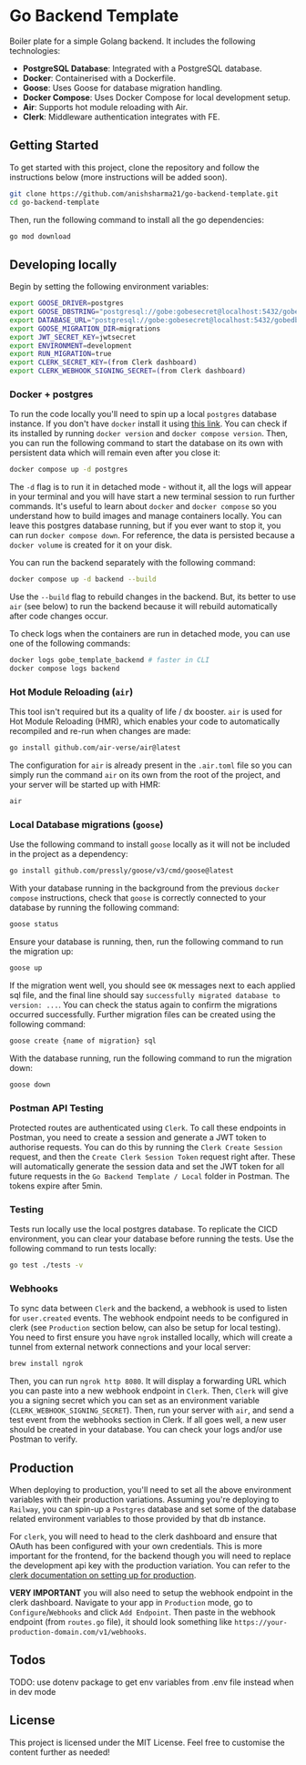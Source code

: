 # Go Backend Template

Boiler plate for a simple Golang backend. It includes the following technologies:

- **PostgreSQL Database**: Integrated with a PostgreSQL database.
- **Docker**: Containerised with a Dockerfile.
- **Goose**: Uses Goose for database migration handling.
- **Docker Compose**: Uses Docker Compose for local development setup.
- **Air**: Supports hot module reloading with Air.
- **Clerk**: Middleware authentication integrates with FE.

## Getting Started

To get started with this project, clone the repository and follow the instructions below (more instructions will be added soon).

```bash
git clone https://github.com/anishsharma21/go-backend-template.git
cd go-backend-template
```

Then, run the following command to install all the go dependencies:

```bash
go mod download
```

## Developing locally

Begin by setting the following environment variables:

```bash
export GOOSE_DRIVER=postgres
export GOOSE_DBSTRING="postgresql://gobe:gobesecret@localhost:5432/gobedb?sslmode=disable"
export DATABASE_URL="postgresql://gobe:gobesecret@localhost:5432/gobedb?sslmode=disable"
export GOOSE_MIGRATION_DIR=migrations
export JWT_SECRET_KEY=jwtsecret
export ENVIRONMENT=development
export RUN_MIGRATION=true
export CLERK_SECRET_KEY=(from Clerk dashboard)
export CLERK_WEBHOOK_SIGNING_SECRET=(from Clerk dashboard)
```

### Docker + postgres

To run the code locally you'll need to spin up a local `postgres` database instance. If you don't have `docker` install it using [this link](https://docs.docker.com/desktop/). You can check if its installed by running `docker version` and `docker compose version`. Then, you can run the following command to start the database on its own with persistent data which will remain even after you close it:

```bash
docker compose up -d postgres
```

The `-d` flag is to run it in detached mode - without it, all the logs will appear in your terminal and you will have start a new terminal session to run further commands. It's useful to learn about `docker` and `docker compose` so you understand how to build images and manage containers locally. You can leave this postgres database running, but if you ever want to stop it, you can run `docker compose down`. For reference, the data is persisted because a `docker volume` is created for it on your disk.

You can run the backend separately with the following command:

```bash
docker compose up -d backend --build
```

Use the `--build` flag to rebuild changes in the backend. But, its better to use `air` (see below) to run the backend because it will rebuild automatically after code changes occur.

To check logs when the containers are run in detached mode, you can use one of the following commands:

```bash
docker logs gobe_template_backend # faster in CLI
docker compose logs backend
```

### Hot Module Reloading (`air`)

This tool isn't required but its a quality of life / dx booster. `air` is used for Hot Module Reloading (HMR), which enables your code to automatically recompiled and re-run when changes are made:

```bash
go install github.com/air-verse/air@latest
```

The configuration for `air` is already present in the `.air.toml` file so you can simply run the command `air` on its own from the root of the project, and your server will be started up with HMR:

```bash
air
```

### Local Database migrations (`goose`)

Use the following command to install `goose` locally as it will not be included in the project as a dependency:

```bash
go install github.com/pressly/goose/v3/cmd/goose@latest
```

With your database running in the background from the previous `docker compose` instructions, check that `goose` is correctly connected to your database by running the following command:

```bash
goose status
```

Ensure your database is running, then, run the following command to run the migration up:

```bash
goose up
```

If the migration went well, you should see `OK` messages next to each applied sql file, and the final line should say `successfully migrated database to version: ...`. You can check the status again to confirm the migrations occurred successfully. Further migration files can be created using the following command:

```bash
goose create {name of migration} sql
```

With the database running, run the following command to run the migration down:

```bash
goose down
```

### Postman API Testing

Protected routes are authenticated using `Clerk`. To call these endpoints in Postman, you need to create a session and generate a JWT token to authorise requests. You can do this by running the `Clerk Create Session` request, and then the `Create Clerk Session Token` request right after. These will automatically generate the session data and set the JWT token for all future requests in the `Go Backend Template / Local` folder in Postman. The tokens expire after 5min.

### Testing

Tests run locally use the local postgres database. To replicate the CICD environment, you can clear your database before running the tests. Use the following command to run tests locally:

```bash
go test ./tests -v
```

### Webhooks

To sync data between `Clerk` and the backend, a webhook is used to listen for `user.created` events. The webhook endpoint needs to be configured in clerk (see `Production` section below, can also be setup for local testing). You need to first ensure you have `ngrok` installed locally, which will create a tunnel from external network connections and your local server:

```bash
brew install ngrok
```

Then, you can run `ngrok http 8080`. It will display a forwarding URL which you can paste into a new webhook endpoint in `Clerk`. Then, `Clerk` will give you a signing secret which you can set as an environment variable (`CLERK_WEBHOOK_SIGNING_SECRET`). Then, run your server with `air`, and send a test event from the webhooks section in Clerk. If all goes well, a new user should be created in your database. You can check your logs and/or use Postman to verify.

## Production

When deploying to production, you'll need to set all the above environment variables with their production variations. Assuming you're deploying to `Railway`, you can spin-up a `Postgres` database and set some of the database related environment variables to those provided by that db instance.

For `clerk`, you will need to head to the clerk dashboard and ensure that OAuth has been configured with your own credentials. This is more important for the frontend, for the backend though you will need to replace the development api key with the production variation. You can refer to the [clerk documentation on setting up for production](https://clerk.com/docs/deployments/overviewhttps://clerk.com/docs/quickstarts/go#production-setup).

**VERY IMPORTANT** you will also need to setup the webhook endpoint in the clerk dashboard. Navigate to your app in `Production` mode, go to `Configure`/`Webhooks` and click `Add Endpoint`. Then paste in the webhook endpoint (from `routes.go` file), it should look something like `https://your-production-domain.com/v1/webhooks`.

## Todos

TODO: use dotenv package to get env variables from .env file instead when in dev mode

## License

This project is licensed under the MIT License.
Feel free to customise the content further as needed!
